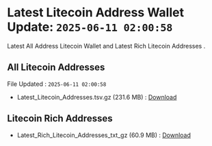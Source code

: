 # Latest Litecoin Address Wallet Update: `2025-06-11 02:00:58`

Latest All Address Litecoin Wallet and Latest Rich Litecoin Addresses .

## All Litecoin Addresses

File Updated : `2025-06-11 02:00:58`

- Latest_Litecoin_Addresses.tsv.gz (231.6 MB) : [Download](https://github.com/Pymmdrza/Rich-Address-Wallet/releases/tag/Litecoin)

## Litecoin Rich Addresses

- Latest_Rich_Litecoin_Addresses_txt_gz (60.9 MB) : [Download](https://github.com/Pymmdrza/Rich-Address-Wallet/releases/tag/Litecoin)
